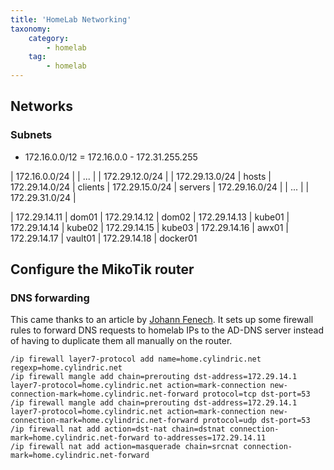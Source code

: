 ```yaml
---
title: 'HomeLab Networking'
taxonomy:
    category:
        - homelab
    tag:
        - homelab
---
```


## Networks

### Subnets

* 172.16.0.0/12 = 172.16.0.0 - 172.31.255.255

| 172.16.0.0/24  | 
| ...            | 
| 172.29.12.0/24 | 
| 172.29.13.0/24 | hosts
| 172.29.14.0/24 | clients
| 172.29.15.0/24 | servers
| 172.29.16.0/24 | 
| ...            | 
| 172.29.31.0/24 | 




| 172.29.14.11 | dom01
| 172.29.14.12 | dom02
| 172.29.14.13 | kube01
| 172.29.14.14 | kube02
| 172.29.14.15 | kube03
| 172.29.14.16 | awx01
| 172.29.14.17 | vault01
| 172.29.14.18 | docker01

## Configure the MikoTik router

### DNS forwarding

This came thanks to an article by [Johann Fenech](https://blog.johannfenech.com/mikrotik-conditional-dns-forwarding/).
It sets up some firewall rules to forward DNS requests to homelab IPs to the AD-DNS server instead of having to duplicate them all manually on the router.

```text
/ip firewall layer7-protocol add name=home.cylindric.net regexp=home.cylindric.net
/ip firewall mangle add chain=prerouting dst-address=172.29.14.1 layer7-protocol=home.cylindric.net action=mark-connection new-connection-mark=home.cylindric.net-forward protocol=tcp dst-port=53
/ip firewall mangle add chain=prerouting dst-address=172.29.14.1 layer7-protocol=home.cylindric.net action=mark-connection new-connection-mark=home.cylindric.net-forward protocol=udp dst-port=53
/ip firewall nat add action=dst-nat chain=dstnat connection-mark=home.cylindric.net-forward to-addresses=172.29.14.11
/ip firewall nat add action=masquerade chain=srcnat connection-mark=home.cylindric.net-forward
```

